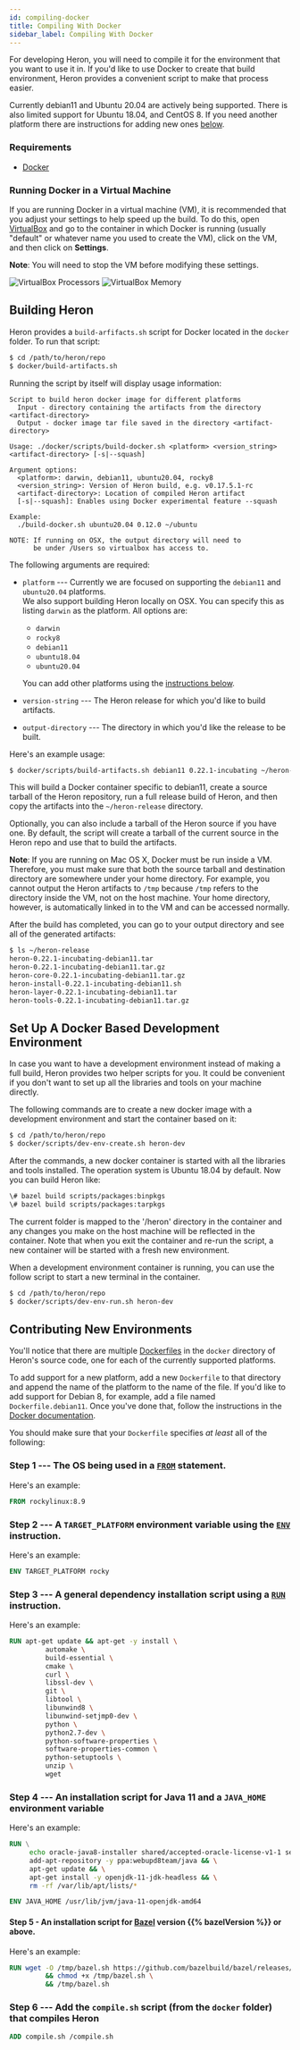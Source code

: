 ```yaml
---
id: compiling-docker
title: Compiling With Docker
sidebar_label: Compiling With Docker
---
```

<!--
    Licensed to the Apache Software Foundation (ASF) under one
    or more contributor license agreements.  See the NOTICE file
    distributed with this work for additional information
    regarding copyright ownership.  The ASF licenses this file
    to you under the Apache License, Version 2.0 (the
    "License"); you may not use this file except in compliance
    with the License.  You may obtain a copy of the License at
      http://www.apache.org/licenses/LICENSE-2.0
    Unless required by applicable law or agreed to in writing,
    software distributed under the License is distributed on an
    "AS IS" BASIS, WITHOUT WARRANTIES OR CONDITIONS OF ANY
    KIND, either express or implied.  See the License for the
    specific language governing permissions and limitations
    under the License.
-->

For developing Heron, you will need to compile it for the environment that you
want to use it in. If you'd like to use Docker to create that build environment,
Heron provides a convenient script to make that process easier.

Currently debian11 and Ubuntu 20.04 are actively being supported.  There is also limited support for Ubuntu 18.04, and CentOS 8. If you
need another platform there are instructions for adding new ones
[below](#contributing-new-environments).

### Requirements

* [Docker](https://docs.docker.com)

### Running Docker in a Virtual Machine

If you are running Docker in a virtual machine (VM), it is recommended that you
adjust your settings to help speed up the build. To do this, open
[VirtualBox](https://www.virtualbox.org/wiki/Downloads) and go to the container
in which Docker is running (usually "default" or whatever name you used to
create the VM), click on the VM, and then click on **Settings**.

**Note**: You will need to stop the VM before modifying these settings.

![VirtualBox Processors](assets/virtual-box-processors.png)
![VirtualBox Memory](assets/virtual-box-memory.png)

## Building Heron

Heron provides a `build-arfifacts.sh` script for Docker located in the
`docker` folder. To run that script:

```bash
$ cd /path/to/heron/repo
$ docker/build-artifacts.sh
```

Running the script by itself will display usage information:

```
Script to build heron docker image for different platforms
  Input - directory containing the artifacts from the directory <artifact-directory>
  Output - docker image tar file saved in the directory <artifact-directory> 
  
Usage: ./docker/scripts/build-docker.sh <platform> <version_string> <artifact-directory> [-s|--squash]
  
Argument options:
  <platform>: darwin, debian11, ubuntu20.04, rocky8
  <version_string>: Version of Heron build, e.g. v0.17.5.1-rc
  <artifact-directory>: Location of compiled Heron artifact
  [-s|--squash]: Enables using Docker experimental feature --squash
  
Example:
  ./build-docker.sh ubuntu20.04 0.12.0 ~/ubuntu

NOTE: If running on OSX, the output directory will need to
      be under /Users so virtualbox has access to.
```

The following arguments are required:

* `platform` --- Currently we are focused on supporting the `debian11` and `ubuntu20.04` platforms.  
We also support building Heron locally on OSX.  You can specify this as listing `darwin` as the platform.
 All options are:
   - `darwin`
   - `rocky8`
   - `debian11`
   - `ubuntu18.04`
   - `ubuntu20.04`
    
   
  You can add other platforms using the [instructions
  below](#contributing-new-environments).
* `version-string` --- The Heron release for which you'd like to build
  artifacts.
* `output-directory` --- The directory in which you'd like the release to be
  built.

Here's an example usage:

```bash
$ docker/scripts/build-artifacts.sh debian11 0.22.1-incubating ~/heron-release
```

This will build a Docker container specific to debian11, create a source
tarball of the Heron repository, run a full release build of Heron, and then
copy the artifacts into the `~/heron-release` directory.

Optionally, you can also include a tarball of the Heron source if you have one.
By default, the script will create a tarball of the current source in the Heron
repo and use that to build the artifacts.

**Note**: If you are running on Mac OS X, Docker must be run inside a VM.
Therefore, you must make sure that both the source tarball and destination
directory are somewhere under your home directory. For example, you cannot
output the Heron artifacts to `/tmp` because `/tmp` refers to the directory
inside the VM, not on the host machine. Your home directory, however, is
automatically linked in to the VM and can be accessed normally.

After the build has completed, you can go to your output directory and see all
of the generated artifacts:

```bash
$ ls ~/heron-release
heron-0.22.1-incubating-debian11.tar
heron-0.22.1-incubating-debian11.tar.gz
heron-core-0.22.1-incubating-debian11.tar.gz
heron-install-0.22.1-incubating-debian11.sh
heron-layer-0.22.1-incubating-debian11.tar
heron-tools-0.22.1-incubating-debian11.tar.gz
```

## Set Up A Docker Based Development Environment

In case you want to have a development environment instead of making a full build,
Heron provides two helper scripts for you. It could be convenient if you don't want
to set up all the libraries and tools on your machine directly.

The following commands are to create a new docker image with a development environment
and start the container based on it:
```bash
$ cd /path/to/heron/repo
$ docker/scripts/dev-env-create.sh heron-dev
```

After the commands, a new docker container is started with all the libraries and tools
installed. The operation system is Ubuntu 18.04 by default. Now you can build Heron
like:
```bash
\# bazel build scripts/packages:binpkgs
\# bazel build scripts/packages:tarpkgs
```

The current folder is mapped to the '/heron' directory in the container and any changes
you make on the host machine will be reflected in the container. Note that when you exit
the container and re-run the script, a new container will be started with a fresh new
environment.

When a development environment container is running, you can use the follow script
to start a new terminal in the container.
```bash
$ cd /path/to/heron/repo
$ docker/scripts/dev-env-run.sh heron-dev
```

## Contributing New Environments

You'll notice that there are multiple
[Dockerfiles](https://docs.docker.com/engine/reference/builder/) in the `docker`
directory of Heron's source code, one for each of the currently supported
platforms.

To add support for a new platform, add a new `Dockerfile` to that directory and
append the name of the platform to the name of the file. If you'd like to add
support for Debian 8, for example, add a file named `Dockerfile.debian11`. Once
you've done that, follow the instructions in the [Docker
documentation](https://docs.docker.com/engine/articles/dockerfile_best-practices/).

You should make sure that your `Dockerfile` specifies *at least* all of the
following:

### Step 1 --- The OS being used in a [`FROM`](https://docs.docker.com/engine/reference/builder/#from) statement.

Here's an example:

```dockerfile
FROM rockylinux:8.9
 ```

### Step 2 --- A `TARGET_PLATFORM` environment variable using the [`ENV`](https://docs.docker.com/engine/reference/builder/#env) instruction.

Here's an example:

```dockerfile
ENV TARGET_PLATFORM rocky
```

### Step 3 --- A general dependency installation script using a [`RUN`](https://docs.docker.com/engine/reference/builder/#run) instruction.

Here's an example:

```dockerfile
RUN apt-get update && apt-get -y install \
         automake \
         build-essential \
         cmake \
         curl \
         libssl-dev \
         git \
         libtool \
         libunwind8 \
         libunwind-setjmp0-dev \
         python \
         python2.7-dev \
         python-software-properties \
         software-properties-common \
         python-setuptools \
         unzip \
         wget
```

### Step 4 --- An installation script for Java 11 and a `JAVA_HOME` environment variable

Here's an example:

```dockerfile
RUN \
     echo oracle-java8-installer shared/accepted-oracle-license-v1-1 select true | debconf-set-selections && \
     add-apt-repository -y ppa:webupd8team/java && \
     apt-get update && \
     apt-get install -y openjdk-11-jdk-headless && \
     rm -rf /var/lib/apt/lists/*

ENV JAVA_HOME /usr/lib/jvm/java-11-openjdk-amd64
```

#### Step 5 - An installation script for [Bazel](http://bazel.io/) version {{% bazelVersion %}} or above.
Here's an example:

```dockerfile
RUN wget -O /tmp/bazel.sh https://github.com/bazelbuild/bazel/releases/download/0.26.0/bazel-0.26.0-installer-linux-x86_64.sh \
         && chmod +x /tmp/bazel.sh \
         && /tmp/bazel.sh
```

### Step 6 --- Add the `compile.sh` script (from the `docker` folder) that compiles Heron

```dockerfile
ADD compile.sh /compile.sh
```
